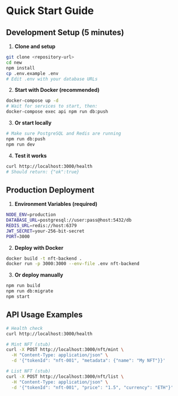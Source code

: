 # Quick Start Guide

## Development Setup (5 minutes)

1. **Clone and setup**
```bash
git clone <repository-url>
cd new
npm install
cp .env.example .env
# Edit .env with your database URLs
```

2. **Start with Docker (recommended)**
```bash
docker-compose up -d
# Wait for services to start, then:
docker-compose exec api npm run db:push
```

3. **Or start locally**
```bash
# Make sure PostgreSQL and Redis are running
npm run db:push
npm run dev
```

4. **Test it works**
```bash
curl http://localhost:3000/health
# Should return: {"ok":true}
```

## Production Deployment

1. **Environment Variables (required)**
```bash
NODE_ENV=production
DATABASE_URL=postgresql://user:pass@host:5432/db
REDIS_URL=redis://host:6379
JWT_SECRET=your-256-bit-secret
PORT=3000
```

2. **Deploy with Docker**
```bash
docker build -t nft-backend .
docker run -p 3000:3000 --env-file .env nft-backend
```

3. **Or deploy manually**
```bash
npm run build
npm run db:migrate
npm start
```

## API Usage Examples

```bash
# Health check
curl http://localhost:3000/health

# Mint NFT (stub)
curl -X POST http://localhost:3000/nft/mint \
  -H "Content-Type: application/json" \
  -d '{"tokenId": "nft-001", "metadata": {"name": "My NFT"}}'

# List NFT (stub)  
curl -X POST http://localhost:3000/nft/list \
  -H "Content-Type: application/json" \
  -d '{"tokenId": "nft-001", "price": "1.5", "currency": "ETH"}'
```